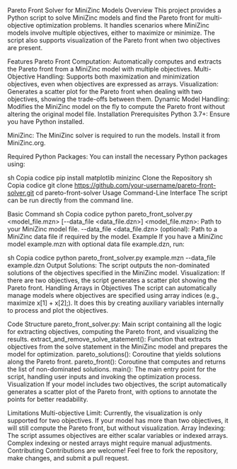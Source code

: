 Pareto Front Solver for MiniZinc Models
Overview
This project provides a Python script to solve MiniZinc models and find the Pareto front for multi-objective optimization problems. It handles scenarios where MiniZinc models involve multiple objectives, either to maximize or minimize. The script also supports visualization of the Pareto front when two objectives are present.

Features
Pareto Front Computation: Automatically computes and extracts the Pareto front from a MiniZinc model with multiple objectives.
Multi-Objective Handling: Supports both maximization and minimization objectives, even when objectives are expressed as arrays.
Visualization: Generates a scatter plot for the Pareto front when dealing with two objectives, showing the trade-offs between them.
Dynamic Model Handling: Modifies the MiniZinc model on the fly to compute the Pareto front without altering the original model file.
Installation
Prerequisites
Python 3.7+: Ensure you have Python installed.

MiniZinc: The MiniZinc solver is required to run the models. Install it from MiniZinc.org.

Required Python Packages: You can install the necessary Python packages using:

sh
Copia codice
pip install matplotlib minizinc
Clone the Repository
sh
Copia codice
git clone https://github.com/your-username/pareto-front-solver.git
cd pareto-front-solver
Usage
Command-Line Interface
The script can be run directly from the command line.

Basic Command
sh
Copia codice
python pareto_front_solver.py <model_file.mzn> [--data_file <data_file.dzn>]
<model_file.mzn>: Path to your MiniZinc model file.
--data_file <data_file.dzn> (optional): Path to a MiniZinc data file if required by the model.
Example
If you have a MiniZinc model example.mzn with optional data file example.dzn, run:

sh
Copia codice
python pareto_front_solver.py example.mzn --data_file example.dzn
Output
Solutions: The script outputs the non-dominated solutions of the objectives specified in the MiniZinc model.
Visualization: If there are two objectives, the script generates a scatter plot showing the Pareto front.
Handling Arrays in Objectives
The script can automatically manage models where objectives are specified using array indices (e.g., maximize x[1] + x[2];). It does this by creating auxiliary variables internally to process and plot the objectives.

Code Structure
pareto_front_solver.py: Main script containing all the logic for extracting objectives, computing the Pareto front, and visualizing the results.
extract_and_remove_solve_statement(): Function that extracts objectives from the solve statement in the MiniZinc model and prepares the model for optimization.
pareto_solutions(): Coroutine that yields solutions along the Pareto front.
pareto_front(): Coroutine that computes and returns the list of non-dominated solutions.
main(): The main entry point for the script, handling user inputs and invoking the optimization process.
Visualization
If your model includes two objectives, the script automatically generates a scatter plot of the Pareto front, with options to annotate the points for better readability.

Limitations
Multi-objective Limit: Currently, the visualization is only supported for two objectives. If your model has more than two objectives, it will still compute the Pareto front, but without visualization.
Array Indexing: The script assumes objectives are either scalar variables or indexed arrays. Complex indexing or nested arrays might require manual adjustments.
Contributing
Contributions are welcome! Feel free to fork the repository, make changes, and submit a pull request.

